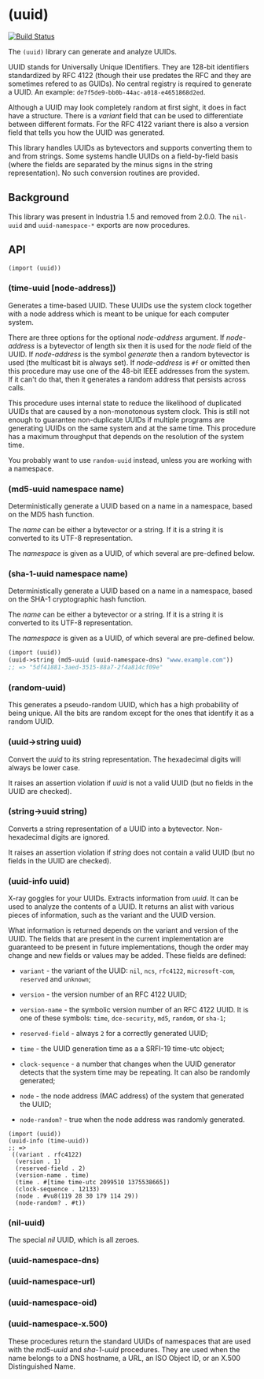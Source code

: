 # (uuid)
[![Build Status](https://travis-ci.org/weinholt/uuid.svg?branch=master)](https://travis-ci.org/weinholt/uuid)

The `(uuid)` library can generate and analyze UUIDs.

UUID stands for Universally Unique IDentifiers. They are 128-bit
identifiers standardized by RFC 4122 (though their use predates the
RFC and they are sometimes refered to as GUIDs). No central registry
is required to generate a UUID. An example:
`de7f5de9-bb0b-44ac-a018-e4651868d2ed`.

Although a UUID may look completely random at first sight, it does in
fact have a structure. There is a *variant* field that can be
used to differentiate between different formats. For the RFC 4122
variant there is also a version field that tells you how the UUID was
generated.

This library handles UUIDs as bytevectors and supports converting them
to and from strings. Some systems handle UUIDs on a field-by-field
basis (where the fields are separated by the minus signs in the string
representation). No such conversion routines are provided.

## Background

This library was present in Industria 1.5 and removed from 2.0.0. The
`nil-uuid` and `uuid-namespace-*` exports are now procedures.

## API

```Scheme
(import (uuid))
```

### (time-uuid [node-address])

Generates a time-based UUID. These UUIDs use the system clock together
with a node address which is meant to be unique for each computer
system.

There are three options for the optional *node-address* argument. If
*node-address* is a bytevector of length six then it is used for the
*node* field of the UUID. If *node-address* is the symbol *generate*
then a random bytevector is used (the multicast bit is always set). If
*node-address* is `#f` or omitted then this procedure may use one of
the 48-bit IEEE addresses from the system. If it can't do that, then
it generates a random address that persists across calls.

This procedure uses internal state to reduce the likelihood of
duplicated UUIDs that are caused by a non-monotonous system clock.
This is still not enough to guarantee non-duplicate UUIDs if multiple
programs are generating UUIDs on the same system and at the same time.
This procedure has a maximum throughput that depends on the resolution
of the system time.

You probably want to use `random-uuid` instead, unless you are working
with a namespace.

### (md5-uuid namespace name)

Deterministically generate a UUID based on a name in a namespace, based
on the MD5 hash function.

The *name* can be either a bytevector or a string. If it is a string
it is converted to its UTF-8 representation.

The *namespace* is given as a UUID, of which several are pre-defined
below.

### (sha-1-uuid namespace name)

Deterministically generate a UUID based on a name in a namespace,
based on the SHA-1 cryptographic hash function.

The *name* can be either a bytevector or a string. If it is a string
it is converted to its UTF-8 representation.

The *namespace* is given as a UUID, of which several are pre-defined
below.

```Scheme
(import (uuid))
(uuid->string (md5-uuid (uuid-namespace-dns) "www.example.com"))
;; => "5df41881-3aed-3515-88a7-2f4a814cf09e"
```

### (random-uuid)

This generates a pseudo-random UUID, which has a high probability of
being unique. All the bits are random except for the ones that
identify it as a random UUID.

### (uuid->string uuid)

Convert the *uuid* to its string representation. The hexadecimal
digits will always be lower case.

It raises an assertion violation if *uuid* is not a valid UUID (but no
fields in the UUID are checked).

### (string->uuid string)

Converts a string representation of a UUID into a bytevector.
Non-hexadecimal digits are ignored.

It raises an assertion violation if *string* does not contain a
valid UUID (but no fields in the UUID are checked).

### (uuid-info uuid)

X-ray goggles for your UUIDs. Extracts information from *uuid*. It can
be used to analyze the contents of a UUID. It returns an alist with
various pieces of information, such as the variant and the UUID
version.

What information is returned depends on the variant and version of the
UUID. The fields that are present in the current implementation are
guaranteed to be present in future implementations, though the order
may change and new fields or values may be added. These fields are
defined:

 - `variant` - the variant of the UUID: `nil`, `ncs`, `rfc4122`,
   `microsoft-com`, `reserved` and `unknown`;

 - `version` - the version number of an RFC 4122 UUID;

 - `version-name` - the symbolic version number of
   an RFC 4122 UUID. It is one of these symbols: `time`,
   `dce-security`, `md5`, `random`, or `sha-1`;

 - `reserved-field` - always `2` for a correctly generated UUID;

 - `time` - the UUID generation time as a a SRFI-19 time-utc object;

 - `clock-sequence` - a number that changes when the UUID generator
   detects that the system time may be repeating. It can also be
   randomly generated;

 - `node` - the node address (MAC address) of the system that
   generated the UUID;
 
 - `node-random?` - true when the node address was randomly generated.

```
(import (uuid))
(uuid-info (time-uuid))
;; =>
 ((variant . rfc4122)
  (version . 1)
  (reserved-field . 2)
  (version-name . time)
  (time . #[time time-utc 2099510 1375538665])
  (clock-sequence . 12133)
  (node . #vu8(119 28 30 179 114 29))
  (node-random? . #t))
```

### (nil-uuid)

The special *nil* UUID, which is all zeroes.

### (uuid-namespace-dns)
### (uuid-namespace-url)
### (uuid-namespace-oid)
### (uuid-namespace-x.500)

These procedures return the standard UUIDs of namespaces that are used
with the *md5-uuid* and *sha-1-uuid* procedures. They are used when
the name belongs to a DNS hostname, a URL, an ISO Object ID, or an
X.500 Distinguished Name.
